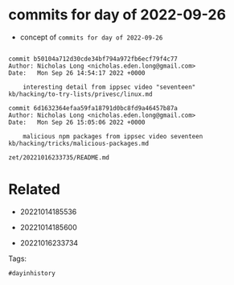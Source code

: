 # commits for day of 2022-09-26

- concept of `commits for day of 2022-09-26`

```

commit b50104a712d30cde34bf794a972fb6ecf79f4c77
Author: Nicholas Long <nicholas.eden.long@gmail.com>
Date:   Mon Sep 26 14:54:17 2022 +0000

    interesting detail from ippsec video "seventeen"
kb/hacking/to-try-lists/privesc/linux.md

commit 6d1632364efaa59fa18791d0bc8fd9a46457b87a
Author: Nicholas Long <nicholas.eden.long@gmail.com>
Date:   Mon Sep 26 15:05:06 2022 +0000

    malicious npm packages from ippsec video seventeen
kb/hacking/tricks/malicious-packages.md
```

` zet/20221016233735/README.md `

# Related

- 20221014185536

- 20221014185600

- 20221016233734

Tags:

    #dayinhistory
